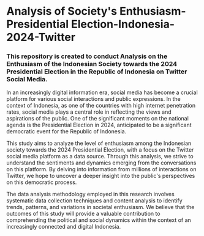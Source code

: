 <h1> Analysis of Society's Enthusiasm-Presidential Election-Indonesia-2024-Twitter </h1>
<h3> This repository is created to conduct Analysis on the Enthusiasm of the Indonesian Society towards the 2024 Presidential Election in the Republic of Indonesia on Twitter Social Media. </h3>

<p> In an increasingly digital information era, social media has become a crucial platform for various social interactions and public expressions. In the context of Indonesia, as one of the countries with high internet penetration rates, social media plays a central role in reflecting the views and aspirations of the public. One of the significant moments on the national agenda is the Presidential Election in 2024, anticipated to be a significant democratic event for the Republic of Indonesia. </p>

<p> This study aims to analyze the level of enthusiasm among the Indonesian society towards the 2024 Presidential Election, with a focus on the Twitter social media platform as a data source. Through this analysis, we strive to understand the sentiments and dynamics emerging from the conversations on this platform. By delving into information from millions of interactions on Twitter, we hope to uncover a deeper insight into the public's perspectives on this democratic process. </p>

<p> The data analysis methodology employed in this research involves systematic data collection techniques and content analysis to identify trends, patterns, and variations in societal enthusiasm. We believe that the outcomes of this study will provide a valuable contribution to comprehending the political and social dynamics within the context of an increasingly connected and digital Indonesia. </p>
